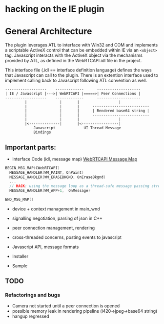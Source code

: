 hacking on the IE plugin
========================

# General Architecture

The plugin leverages ATL to interface with Win32 and COM and implements a scriptable ActiveX control that can be embedded within IE via an `<object>` tag. Javascript interacts with the ActiveX object via the mechanisms provided by ATL, as defined in the WebRTCAPI.idl file in the project.

This interface file (.idl == interface definition language) defines the ways that Javascript can call to the plugin. There is an extention interface used to implement calling back to Javascript following ATL convention as well.

```
-------------------    -------------      --------------------
| IE / Javascript |--->| WebRTCAPI |=====>| Peer Connections |
-------------------    -------------      --------------------
         |               |       |                  |
         |               |       |      --------------------------
         |               |       |      | Rendered base64 string |
         |               |       |      --------------------------
         |               |       |                  |
         |<--------------|       |<-----------------|
             Javascript             UI Thread Message
             Bindings
```

## Important parts:

- Interface Code  (idl, message map)
  [WebRTCAPI Message Map](../include/WebRTCAPI.h)

```C++
BEGIN_MSG_MAP(CWebRTCAPI)
  MESSAGE_HANDLER(WM_PAINT, OnPaint)
  MESSAGE_HANDLER(WM_ERASEBKGND, OnEraseBkgnd)
  ...
  // HACK: using the message loop as a thread-safe message passing structure
  MESSAGE_HANDLER(WM_APP+1,  OnMessage)

END_MSG_MAP()
```

- device + context management in main\_wnd
 
- signalling negotiation, parsing of json in C++
- peer connection management, rendering
- cross-threaded concerns, posting events to javascript
- Javascript API, message formats
- Installer
- Sample

## TODO

### Refactorings and bugs
- Camera not started until a peer connection is opened
- possible memory leak in rendering pipeline (i420->jpeg->base64 string)
- hangup regressed


